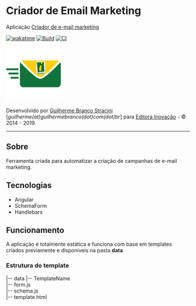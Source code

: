 # Criador  de Email Marketing


Aplicação [Criador de e-mail marketing](https:/www.canaldoartesanato.com.br)

[![wakatime](https://wakatime.com/badge/github/InovacaoMediaBrasil/CriadorDeEmailMarketing.svg)](https://wakatime.com/badge/github/InovacaoMediaBrasil/CriadorDeEmailMarketing)
[![Build](https://github.com/InovacaoMediaBrasil/CriadorDeEmailMarketing/actions/workflows/build.yml/badge.svg)](https://github.com/InovacaoMediaBrasil/CriadorDeEmailMarketing/actions/workflows/build.yml)
[![CI](https://github.com/InovacaoMediaBrasil/CriadorDeEmailMarketing/actions/workflows/buildAndDeploy.yml/badge.svg)](https://github.com/InovacaoMediaBrasil/CriadorDeEmailMarketing/actions/workflows/buildAndDeploy.yml)

![Criador de e-mail marketing](logo.png)

Desenvolvido por [Guilherme Branco Stracini](https://www.guilhermebranco.com.br) [*guilherme(at)guilhermebranco(dot)com(dot)br*] para [Editora Inovação](https://www.editorainovacao.com.br) - © 2014 - 2019. 

---

## Sobre

Ferramenta criada para automatizar a criação de campanhas de e-mail marketing.

## Tecnologias

- Angular
- SchemaForm
- Handlebars

## Funcionamento

A aplicação é totalmente estática e funciona com base em templates criados previamente e disponíveis na pasta **data**

### Estrutura do template

|-- data 
   |-- TemplateName   
      |-- form.js          
      |-- schema.js          
      |-- template.html
